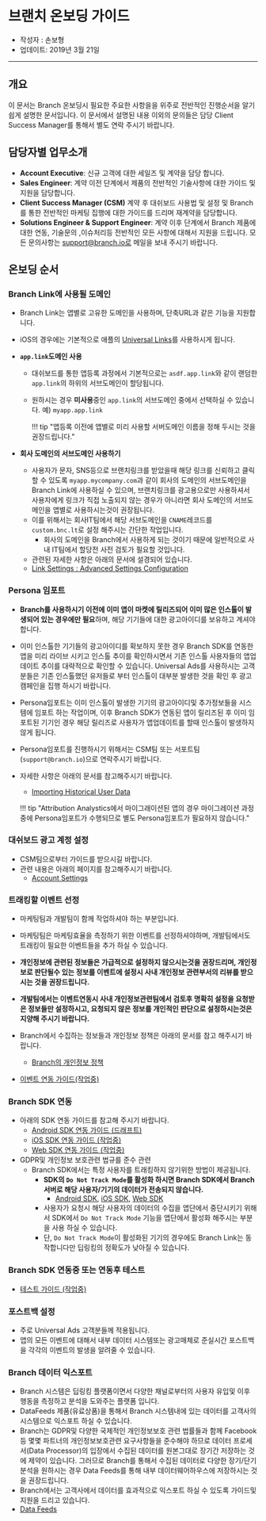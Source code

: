 # 브랜치 온보딩 가이드

* 작성자 : 손보형
* 업데이트: 2019년 3월 21일
---

## 개요
이 문서는 Branch 온보딩시 필요한 주요한 사항을을 위주로 전반적인 진행순서을 알기쉽게 설명한 문서입니다.
이 문서에서 설명된 내용 이외의 문의들은 담당 Client Success Manager를 통해서 별도 연락 주시기 바랍니다.

## 담당자별 업무소개
* **Account Executive**:
    신규 고객에 대한 세일즈 및 계약을 담당 합니다.
* **Sales Engineer**:
    계약 이전 단계에서 제품의 전반적인 기술사항에 대한 가이드 및 지원을 담당합니다.
* **Client Success Manager (CSM)**
    계약 후 대쉬보드 사용법 및 설정 및 Branch를 통한 전반적인 마케팅 집행에 대한 가이드를 드리며 재계약을 담당합니다.
* **Solutions Engineer & Support Engineer**:
    계약 이후 단계에서 Branch 제품에 대한 연동, 기술문의 ,이슈처리등 전반적인 모든 사항에 대해서 지원을 드립니다.
    모든 문의사항는 support@branch.io로 메일을 보내 주시기 바랍니다.

## 온보딩 순서

### Branch Link에 사용될 도메인
* Branch Link는 앱별로 고유한 도메인을 사용하며, 단축URL과 같은 기능을 지원합니다.
* iOS의 경우에는 기본적으로 애플의 [Universal Links](https://developer.apple.com/ios/universal-links/)를 사용하시게 됩니다.
* **`app.link`도메인 사용**
    * 대쉬보드를 통한 앱등록 과정에서 기본적으로는 `asdf.app.link`와 같이 랜덤한 `app.link`의 하위의 서브도메인이 할당됩니다.
    * 원하시는 경우 **미사용**중인 `app.link`의 서브도메인 중에서 선택하실 수 있습니다. 예) `myapp.app.link`

        !!! tip "앱등록 이전에 앱별로 미리 사용할 서버도메인 이름을 정해 두시는 것을 권장드립니다."

* **회사 도메인의 서브도메인 사용하기**
    * 사용자가 문자, SNS등으로 브랜치링크를 받았을때 해당 링크를 신뢰하고 클릭할 수 있도록 `myapp.mycompany.com`과 같이 회사의 도메인의 서브도메인을 Branch Link에 사용하실 수 있으며, 브랜치링크를 광고용으로만 사용하셔서 사용자에게 링크가 직접 노출되지 않는 경우가 아니라면 회사 도메인의 서브도메인을 앱별로 사용하시는것이 권장됩니다.
    * 이를 위해서는 회사IT팀에서 해당 서브도메인을 `CNAME`레코드를 `custom.bnc.lt`로 설정 해주시는 간단한 작업입니다.
        * 회사의 도메인을 Branch에서 사용하게 되는 것이기 때문에 일반적으로 사내 IT팀에서 할당전 사전 검토가 필요할 것입니다.
    * 관련된 자세한 사항은 아래의 문서에 설경되어 있습니다.
    * [Link Settings : Advanced Settings Configuration](https://docs.branch.io/links/advanced-settings-configuration/#use-custom-subdomain)


### Persona 임포트
* **Branch를 사용하시기 이전에 이미 앱이 마켓에 릴리즈되어 이미 많은 인스톨이 발생되어 있는 경우에만 필요**하며, 해당 기기들에 대한 광고아이디를 보유하고 계셔야 합니다.
* 이미 인스톨한 기기들의 광고아이디를 확보하지 못한 경우 Branch SDK를 연동한 앱을 미리 라이브 시키고 인스톨 추이를 확인하시면서 기존 인스톨 사용자들의 앱업데이트 추이를 대략적으로 확인할 수 있습니다. Universal Ads를 사용하시는 고객분들은 기존 인스톨했던 유저들로 부터 인스톨이 대부분 발생한 것을 확인 후 광고캠페인을 집행 하시기 바랍니다.
* Persona임포트는 이미 인스톨이 발생한 기기의 광고아이디및 추가정보들을 시스템에 임포트 하는 작업이며, 이후 Branch SDK가 연동된 앱이 릴리즈된 후 이미 임포트된 기기인 경우 해당 릴리즈로 사용자가 앱업데이트를 할때 인스톨이 발생하지 않게 됩니다.
* Persona임포트를 진행하시기 위해서는 CSM팀 또는 서포트팀(`support@branch.io`)으로 연락주시기 바랍니다.
* 자세한 사항은 아래의 문서를 참고해주시기 바랍니다.
    * [Importing Historical User Data](https://docs.branch.io/dashboard/importing-historical-user-data/)

    !!! tip "Attribution Analystics에서 마이그래이션된 앱의 경우 마이그레이션 과정중에 Persona임포트가 수행되므로 별도 Persona임포트가 필요하지 않습니다."

### 대쉬보드 광고 계정 설정
* CSM팀으로부터 가이드를 받으시길 바랍니다.
* 관련 내용은 아래의 페이지를 참고해주시기 바랍니다.
    * [Account Settings](https://docs.branch.io/dashboard/account-settings/)

### 트래킹할 이벤트 선정
* 마케팅팀과 개발팀이 함께 작업하셔야 하는 부분입니다.
* 마케팅팀은 마케팅효율을 측정하기 위한 이벤트를 선정하셔야하며, 개발팀에서도 트래킹이 필요한 이벤트들을 추가 하실 수 있습니다.
* **개인정보에 관련된 정보들은 가급적으로 설정하지 않으시는것을 권장드리며, 개인정보로 판단될수 있는 정보를 이벤트에 설정시 사내 개인정보 관련부서의 리뷰를 받으시는 것을 권장드립니다.**
* **개발팀에서는 이벤트연동시 사내 개인정보관련팀에서 검토후 명확히 설정을 요청받은 정보들만 설정하시고, 요청되지 않은 정보를 개인적인 판단으로 설정하시는것은 지양해 주시기 바랍니다.**
* Branch에서 수집하는 정보들과 개인정보 정책은 아래의 문서를 참고 해주시기 바랍니다.
    * [Branch의 개인정보 정책](https://branch.io/policies/#privacy)

* [이벤트 연동 가이드(작업중)](event-guide.md)

### Branch SDK 연동
* 아래의 SDK 연동 가이드를 참고해 주시기 바랍니다.
    * [Android SDK 연동 가이드 (드래프트)](android-sdk.md)
    * [iOS SDK 연동 가이드 (작업중)](ios-sdk.md)
    * [Web SDK 연동 가이드 (작업중)](web-sdk.md)
* GDPR및 개인정보 보호관련 법규를 준수 관련
    * Branch SDK에서는 특정 사용자를 트래킹하지 않기위한 방법이 제공됩니다.
        * **SDK의 `Do Not Track Mode`를 활성화 하시면 Branch SDK에서 Branch 서버로 해당 사용자/기기의 데이터가 전송되지 않습니다.**
            * [Android SDK](https://docs.branch.io/apps/android/#enable-disable-user-tracking),
              [iOS SDK](https://docs.branch.io/apps/ios/#enable-disable-user-tracking),
              [Web SDK](https://docs.branch.io/web/integrate/#enable-disable-user-tracking)
        * 사용자가 요청시 해당 사용자의 데이터의 수집을 앱단에서 중단시키기 위해서 SDK에서 `Do Not Track Mode` 기능을 앱단에서 활성화 해주시는 부분을 사용 하실 수 있습니다.
        * 단, `Do Not Track Mode`이 활성화된 기기의 경우에도 Branch Link는 동작합니다만 딥링킹의 정확도가 낮아질 수 있습니다.


### Branch SDK 연동중 또는 연동후 테스트
* [테스트 가이드 (작업중)](test-guide.md)

### 포스트백 설정
* 주로 Universal Ads 고객분들께 적용됩니다.
* 앱의 모든 이벤트에 대해서 내부 데이터 시스템또는 광고매체로 준실시간 포스트백을 각각의 이벤트의 발생을 알려줄 수 있습니다.

### Branch 데이터 익스포트
* Branch 시스템은 딥링킹 플랫폼이면서 다양한 채널로부터의 사용자 유입및 이후 행동을 측정하고 분석을 도와주는 플랫폼 입니다.
* DataFeeds 제품(유료상품)을 통해서 Branch 시스템내에 있는 데이터를 고객사의 시스템으로 익스포트 하실 수 있습니다.
* Branch는 GDPR및 다양한 국제적인 개인정보보호 관련 법률들과 함께 Facebook등 몇몇 파트너의 개인정보보호관련 요구사항들을 준수해야 하므로
   데이터 프로세서(Data Processor)의 입장에서 수집된 데이터를 원본그대로 장기간 저장하는 것에 제약이 있습니다.
   그러므로 Branch를 통해서 수집된 데이터로 다양한 장기/단기 분석을 원하시는 경우 Data Feeds를 통해 내부 데이터웨어하우스에 저장하시는 것을 권장드립니다.
* Branch에서는 고객사에서 데이터를 효과적으로 익스포트 하실 수 있도록 가이드및 지원을 드리고 있습니다.
* [Data Feeds](../data_feeds/index.md)
